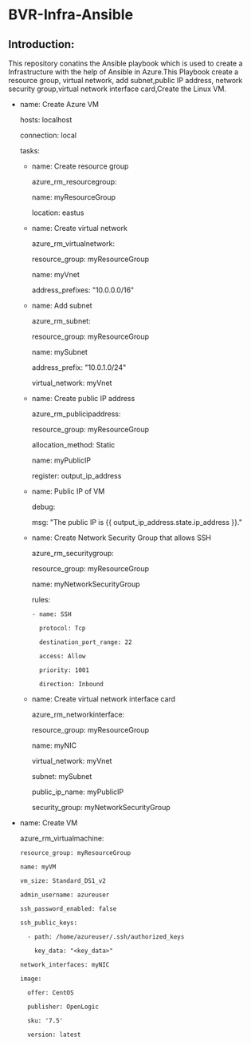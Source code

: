 # BVR-Infra-Ansible

## Introduction:
This repository conatins the Ansible playbook which is used to create a Infrastructure with the help of Ansible in Azure.This Playbook create a resource group, virtual network, add subnet,public IP address, network security group,virtual network interface card,Create the Linux VM.

- name: Create Azure VM

  hosts: localhost
  
  connection: local
  
  tasks:
  
  - name: Create resource group
  
    azure_rm_resourcegroup:
    
      name: myResourceGroup
      
      location: eastus
      
  - name: Create virtual network
  
    azure_rm_virtualnetwork:
    
      resource_group: myResourceGroup
      
      name: myVnet
      
      address_prefixes: "10.0.0.0/16"
      
  - name: Add subnet
  
    azure_rm_subnet:
    
      resource_group: myResourceGroup
      
      name: mySubnet
      
      address_prefix: "10.0.1.0/24"
      
      virtual_network: myVnet
      
  - name: Create public IP address
  
    azure_rm_publicipaddress:
    
      resource_group: myResourceGroup
      
      allocation_method: Static
      
      name: myPublicIP
      
    register: output_ip_address
    
  - name: Public IP of VM
  
    debug:
    
      msg: "The public IP is {{ output_ip_address.state.ip_address }}."
      
  - name: Create Network Security Group that allows SSH
  
    azure_rm_securitygroup:
    
      resource_group: myResourceGroup
      
      name: myNetworkSecurityGroup
      
      rules:
      
        - name: SSH
        
          protocol: Tcp
          
          destination_port_range: 22
          
          access: Allow
          
          priority: 1001
          
          direction: Inbound
          
  - name: Create virtual network interface card
  
    azure_rm_networkinterface:
    
      resource_group: myResourceGroup
      
      name: myNIC
      
      virtual_network: myVnet
      
      subnet: mySubnet
      
      public_ip_name: myPublicIP
      
      security_group: myNetworkSecurityGroup

- name: Create VM

    azure_rm_virtualmachine:
    
      resource_group: myResourceGroup
      
      name: myVM
      
      vm_size: Standard_DS1_v2
      
      admin_username: azureuser
      
      ssh_password_enabled: false
      
      ssh_public_keys:
      
        - path: /home/azureuser/.ssh/authorized_keys
        
          key_data: "<key_data>"
          
      network_interfaces: myNIC
      
      image:
      
        offer: CentOS
        
        publisher: OpenLogic
        
        sku: '7.5'
        
        version: latest
